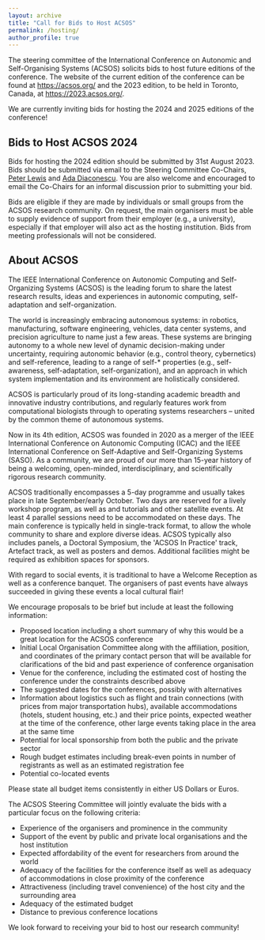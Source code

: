 ```yaml
---
layout: archive
title: "Call for Bids to Host ACSOS"
permalink: /hosting/
author_profile: true
---
```


The steering committee of the International Conference on Autonomic and Self-Organising Systems (ACSOS) solicits bids to host future editions of the conference. The website of the current edition of the conference can be found at <https://acsos.org/> and the 2023 edition, to be held in Toronto, Canada, at <https://2023.acsos.org/>.

We are currently inviting bids for hosting the 2024 and 2025 editions of the conference!

## Bids to Host ACSOS 2024

Bids for hosting the 2024 edition should be submitted by 31st August 2023. Bids should be submitted via email to the Steering Committee Co-Chairs, [Peter Lewis](mailto:peter.lewis@ontariotechu.ca) and [Ada Diaconescu](mailto:ada.diaconescu@telecom-paris.fr). You are also welcome and encouraged to email the Co-Chairs for an informal discussion prior to submitting your bid.

Bids are eligible if they are made by individuals or small groups from the ACSOS research community. On request, the main organisers must be able to supply evidence of support from their employer (e.g., a university), especially if that employer will also act as the hosting institution. Bids from meeting professionals will not be considered.


## About ACSOS

The IEEE International Conference on Autonomic Computing and Self-Organizing Systems (ACSOS) is the leading forum to share the latest research results, ideas and experiences in autonomic computing, self-adaptation and self-organization.

The world is increasingly embracing autonomous systems: in robotics, manufacturing, software engineering, vehicles, data center systems, and precision agriculture to name just a few areas. These systems are bringing autonomy to a whole new level of dynamic decision-making under uncertainty, requiring autonomic behavior (e.g., control theory, cybernetics) and self-reference, leading to a range of self-* properties (e.g., self-awareness, self-adaptation, self-organization), and an approach in which system implementation and its environment are holistically considered.

ACSOS is particularly proud of its long-standing academic breadth and innovative industry contributions, and regularly features work from computational biologists through to operating systems researchers – united by the common theme of autonomous systems.

Now in its 4th edition, ACSOS was founded in 2020 as a merger of the IEEE International Conference on Autonomic Computing (ICAC) and the IEEE International Conference on Self-Adaptive and Self-Organizing Systems (SASO). As a community, we are proud of our more than 15-year history of being a welcoming, open-minded, interdisciplinary, and scientifically rigorous research community.


ACSOS traditionally encompasses a 5-day programme and usually takes place in late September/early October. Two days are reserved for a lively workshop program, as well as and tutorials and other satellite events. At least 4 parallel sessions need to be accommodated on these days. The main conference is typically held in single-track format, to allow the whole community to share and explore diverse ideas. ACSOS typically also includes panels, a Doctoral Symposium, the 'ACSOS In Practice' track, Artefact track, as well as posters and demos. Additional facilities might be required as exhibition spaces for sponsors.

With regard to social events, it is traditional to have a Welcome Reception as well as a conference banquet. The organisers of past events have always succeeded in giving these events a local cultural flair!

We encourage proposals to be brief but include at least the following information: 
 * Proposed location including a short summary of why this would be a great location for the ACSOS conference
* Initial Local Organisation Committee along with the affiliation, position, and coordinates of the primary contact person that will be available for clarifications of the bid and past experience of conference organisation
 * Venue for the conference, including the estimated cost of hosting the conference under the constraints described above
 * The suggested dates for the conferences, possibly with alternatives
 * Information about logistics such as flight and train connections (with prices from major transportation hubs), available accommodations (hotels, student housing, etc.) and their price points, expected weather at the time of the conference, other large events taking place in the area at the same time
 * Potential for local sponsorship from both the public and the private sector
 * Rough budget estimates including break-even points in number of registrants as well as an estimated registration fee
 * Potential co-located events

Please state all budget items consistently in either US Dollars or Euros.

The ACSOS Steering Committee will jointly evaluate the bids with a particular focus on the 
following criteria:
 * Experience of the organisers and prominence in the community
 * Support of the event by public and private local organisations and the host institution
 * Expected affordability of the event for researchers from around the world
 *  Adequacy of the facilities for the conference itself as well as adequacy of accommodations in close proximity of the conference
 *  Attractiveness (including travel convenience) of the host city and the surrounding area
 *  Adequacy of the estimated budget
 *  Distance to previous conference locations

We look forward to receiving your bid to host our research community!

